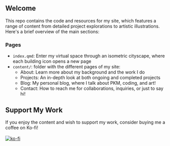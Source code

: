 ## Welcome
This repo contains the code and resources for my site, which features a range of content from detailed project explorations to artistic illustrations. Here's a brief overview of the main sections:

### Pages
- `index.qmd`: Enter my virtual space through an isometric cityscape, where each building icon opens a new page
- `content/`: folder with the different pages of my site:
  - About: Learn more about my background and the work I do
  - Projects: An in-depth look at both ongoing and completed projects
  - Blog: My personal blog, where I talk about PKM, coding, and art!
  - Contact: How to reach me for collaborations, inquiries, or just to say hi!

## Support My Work
If you enjoy the content and wish to support my work, consider buying me a coffee on Ko-fi! <br><br>
[![ko-fi](https://ko-fi.com/img/githubbutton_sm.svg)](https://ko-fi.com/I2I71CEP0Y)<br><br>


